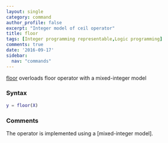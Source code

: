 ```yaml
---
layout: single
category: command
author_profile: false
excerpt: "Integer model of ceil operator"
title: floor
tags: [Integer programming representable,Logic programming]
comments: true
date: '2016-09-17'
sidebar:
  nav: "commands"
---
```


[floor](/command/floor) overloads floor operator with a mixed-integer model

### Syntax

````matlab
y = floor(X)
````

### Comments

The operator is implemented using a [mixed-integer model].
